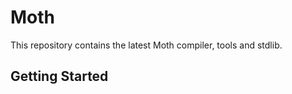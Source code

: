 # Moth

This repository contains the latest Moth compiler, tools and stdlib.

## Getting Started

 
